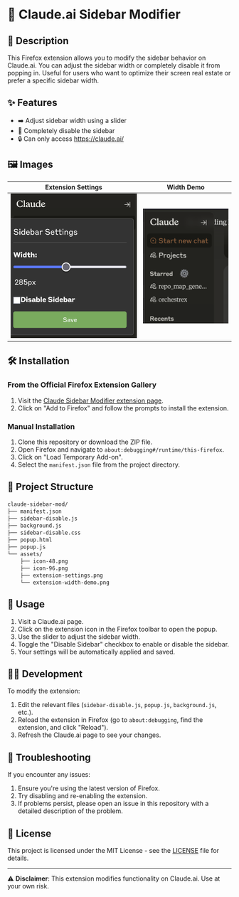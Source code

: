 # 🤖 Claude.ai Sidebar Modifier

## 🎯 Description
This Firefox extension allows you to modify the sidebar behavior on Claude.ai. You can adjust the sidebar width or completely disable it from popping in. Useful for users who want to optimize their screen real estate or prefer a specific sidebar width.

## ✨ Features
- ➡️ Adjust sidebar width using a slider
- 🚫 Completely disable the sidebar
- 🔒 Can only access https://claude.ai/

## 🖼️ Images

| Extension Settings | Width Demo |
|:------------------:|:----------:|
| ![Extension Settings](assets/extension-settings.png) | ![Width Demo](assets/extension-width-demo.png) |

## 🛠️ Installation
### From the Official Firefox Extension Gallery
1. Visit the [Claude Sidebar Modifier extension page](https://addons.mozilla.org/en-US/firefox/addon/claude-sidebar-modifier/).
2. Click on "Add to Firefox" and follow the prompts to install the extension.

### Manual Installation
1. Clone this repository or download the ZIP file.
2. Open Firefox and navigate to `about:debugging#/runtime/this-firefox`.
3. Click on "Load Temporary Add-on".
4. Select the `manifest.json` file from the project directory.

## 📁 Project Structure
```
claude-sidebar-mod/
├── manifest.json
├── sidebar-disable.js
├── background.js
├── sidebar-disable.css
├── popup.html
├── popup.js
└── assets/
    ├── icon-48.png
    ├── icon-96.png
    ├── extension-settings.png
    └── extension-width-demo.png
```

## 🔧 Usage
1. Visit a Claude.ai page.
2. Click on the extension icon in the Firefox toolbar to open the popup.
3. Use the slider to adjust the sidebar width.
4. Toggle the "Disable Sidebar" checkbox to enable or disable the sidebar.
5. Your settings will be automatically applied and saved.

## 👨‍💻 Development
To modify the extension:
1. Edit the relevant files (`sidebar-disable.js`, `popup.js`, `background.js`, etc.).
2. Reload the extension in Firefox (go to `about:debugging`, find the extension, and click "Reload").
3. Refresh the Claude.ai page to see your changes.

## 🐛 Troubleshooting
If you encounter any issues:
1. Ensure you're using the latest version of Firefox.
2. Try disabling and re-enabling the extension.
3. If problems persist, please open an issue in this repository with a detailed description of the problem.

## 📄 License
This project is licensed under the MIT License - see the [LICENSE](LICENSE) file for details.

---
⚠️ **Disclaimer**: This extension modifies functionality on Claude.ai. Use at your own risk.
